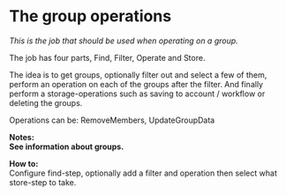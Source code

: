 # The group operations #

*This is the job that should be used when operating on a group.*

The job has four parts, Find, Filter, Operate and Store.


The idea is to get groups, optionally filter out and select a few of them, perform an operation on each of the groups after the filter. And finally perform a storage-operations such as saving to account / workflow or deleting the groups.


Operations can be: RemoveMembers, UpdateGroupData



**Notes:  
See information about groups.**


**How to:**  
Configure find-step, optionally add a filter and operation then select what store-step to take.


